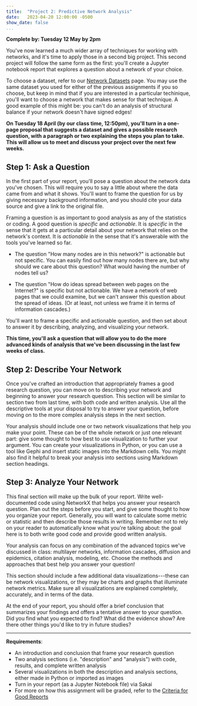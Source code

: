 ```yaml
---
title:  "Project 2: Predictive Network Analysis"
date:   2023-04-20 12:00:00 -0500
show_date: false
...
```


**Complete by: Tuesday 12 May by 2pm**

You've now learned a much wider array of techniques for working with networks, and it's time to apply those in a second big project.  This second project will follow the same form as the first: you'll create a Jupyter notebook report that explores a question about a network of your choice.

To choose a dataset, refer to our [Network Datasets](/CIS397-networks/datasets) page. You may use the same dataset you used for either of the previous assignments if you so choose, but keep in mind that if you are interested in a particular techinique, you'll want to choose a network that makes sense for that technique. A good example of this might be: you can't do an analysis of structural balance if your network doesn't have signed edges!

**On Tuesday 18 April (by our class time, 12:50pm), you'll turn in a one-page proposal that suggests a dataset and gives a possible research question, with a paragraph or two explaining the steps you plan to take. This will allow us to meet and discuss your project over the next few weeks.**

## Step 1: Ask a Question

In the first part of your report, you'll pose a question about the network data you've chosen. This will require you to say a little about where the data came from and what it shows. You'll want to frame the question for us by giving necessary background information, and you should cite your data source and give a link to the original file.

Framing a question is as important to good analysis as any of the statistics or coding. A good question is *specific* and *actionable*. It is *specific* in the sense that it gets at a particular detail about your network that relies on the network's context. It is *actionable* in the sense that it's answerable with the tools you've learned so far.

- The question "How many nodes are in this network?" is actionable but not specific. You can easily find out how many nodes there are, but why should we care about this question? What would having the number of nodes tell us?

- The question "How do ideas spread between web pages on the Internet?" is specific but not actionable. We have a network of web pages that we could examine, but we can't answer this question about the spread of ideas. (Or at least, not unless we frame it in terms of information cascades.)

You'll want to frame a specific and actionable question, and then set about to answer it by describing, analyzing, and visualizing your network.

**This time, you'll ask a question that will allow you to do the more advanced kinds of analysis that we've been discussing in the last few weeks of class.**

## Step 2: Describe Your Network

Once you've crafted an introduction that appropriately frames a good research question, you can move on to describing your network and beginning to answer your research question. This section will be similar to section two from last time, with both code and written analysis. Use all the descriptive tools at your disposal to try to answer your question, before moving on to the more complex analysis steps in the next section.

Your analysis should include one or two network visualizations that help you make your point. These can be of the whole network or just one relevant part: give some thought to how best to use visualization to further your argument. You can create your visualizations in Python, or you can use a tool like Gephi and insert static images into the Markdown cells. You might also find it helpful to break your analysis into sections using Markdown section headings.

## Step 3: Analyze Your Network

This final section will make up the bulk of your report. Write well-documented code using NetworkX that helps you answer your research question. Plan out the steps before you start, and give some thought to how you organize your report. Generally, you will want to calculate some metric or statistic and then describe those results in writing. Remember not to rely on your reader to automatically know what you're talking about: the goal here is to both write good code and provide good written analysis.

Your analysis can focus on any combination of the advanced topics we've discussed in class: multilayer networks, information cascades, diffusion and epidemics, citation analysis, modeling, etc. Choose the methods and approaches that best help you answer your question!

This section should include a few additional data visualizations---these can be network visualizations, or they may be charts and graphs that illuminate network metrics. Make sure all visualizations are explained completely, accurately, and in terms of the data.

At the end of your report, you should offer a brief conclusion that summarizes your findings and offers a tentative answer to your question. Did you find what you expected to find? What did the evidence show? Are there other things you'd like to try in future studies?

---

**Requirements**:

- An introduction and conclusion that frame your research question
- Two analysis sections (i.e. "description" and "analysis") with code, results, and complete written analysis
- Several visualizations in both the description and analysis sections, either made in Python or imported as images
- Turn in your report (as a Jupyter Notebook file) via Sakai
- For more on how this assignment will be graded, refer to the [Criteria for Good Reports](/CIS397-networks/criteria)
